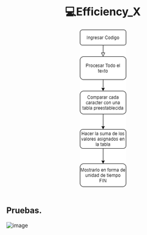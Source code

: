 <h1 align="center"> 💻Efficiency_X </h1>
<div align="center">
<img src="Img/1.png"/>
 </div>
<br>

## Pruebas.

![image](https://user-images.githubusercontent.com/55964635/129513229-2f79a29e-efc9-4172-9af1-8f1ca8f145e8.png)
